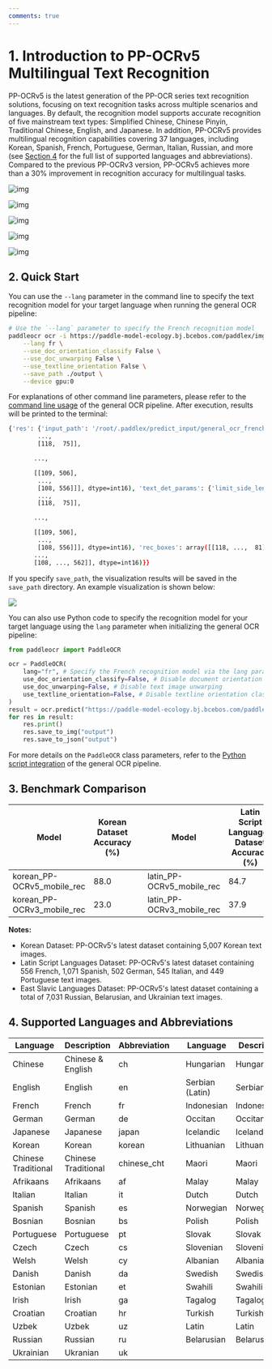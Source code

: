 ```yaml
---
comments: true
---
```


# 1. Introduction to PP-OCRv5 Multilingual Text Recognition

PP-OCRv5 is the latest generation of the PP-OCR series text recognition solutions, focusing on text recognition tasks across multiple scenarios and languages. By default, the recognition model supports accurate recognition of five mainstream text types: Simplified Chinese, Chinese Pinyin, Traditional Chinese, English, and Japanese. In addition, PP-OCRv5 provides multilingual recognition capabilities covering 37 languages, including Korean, Spanish, French, Portuguese, German, Italian, Russian, and more (see [Section 4](#4-supported-languages-and-abbreviations) for the full list of supported languages and abbreviations). Compared to the previous PP-OCRv3 version, PP-OCRv5 achieves more than a 30% improvement in recognition accuracy for multilingual tasks.

![img](https://raw.githubusercontent.com/cuicheng01/PaddleX_doc_images/refs/heads/main/images/pipelines/ocr/japan_2_res.jpg)

![img](https://raw.githubusercontent.com/cuicheng01/PaddleX_doc_images/refs/heads/main/images/pipelines/ocr/french_0_res.jpg)

![img](https://raw.githubusercontent.com/cuicheng01/PaddleX_doc_images/refs/heads/main/images/pipelines/ocr/german_0_res.png)

![img](https://raw.githubusercontent.com/cuicheng01/PaddleX_doc_images/refs/heads/main/images/pipelines/ocr/korean_1_res.jpg)

![img](https://raw.githubusercontent.com/cuicheng01/PaddleX_doc_images/refs/heads/main/images/pipelines/ocr/ru_0.jpeg)

## 2. Quick Start

You can use the `--lang` parameter in the command line to specify the text recognition model for your target language when running the general OCR pipeline:

```bash
# Use the `--lang` parameter to specify the French recognition model
paddleocr ocr -i https://paddle-model-ecology.bj.bcebos.com/paddlex/imgs/demo_image/general_ocr_french01.png \
    --lang fr \
    --use_doc_orientation_classify False \
    --use_doc_unwarping False \
    --use_textline_orientation False \
    --save_path ./output \
    --device gpu:0 
```
For explanations of other command line parameters, please refer to the [command line usage](../../pipeline_usage/OCR.en.md#21-command-line) of the general OCR pipeline. After execution, results will be printed to the terminal:

```bash
{'res': {'input_path': '/root/.paddlex/predict_input/general_ocr_french01.png', 'page_index': None, 'model_settings': {'use_doc_preprocessor': True, 'use_textline_orientation': False}, 'doc_preprocessor_res': {'input_path': None, 'page_index': None, 'model_settings': {'use_doc_orientation_classify': False, 'use_doc_unwarping': False}, 'angle': -1}, 'dt_polys': array([[[119,  23],
        ...,
        [118,  75]],

       ...,

       [[109, 506],
        ...,
        [108, 556]]], dtype=int16), 'text_det_params': {'limit_side_len': 64, 'limit_type': 'min', 'thresh': 0.3, 'max_side_limit': 4000, 'box_thresh': 0.6, 'unclip_ratio': 1.5}, 'text_type': 'general', 'textline_orientation_angles': array([-1, ..., -1]), 'text_rec_score_thresh': 0.0, 'rec_texts': ['mifere; la profpérité & les fuccès ac-', 'compagnent l’homme induftrieux.', 'Quel eft celui qui a acquis des ri-', 'cheffes, qui eft devenu puiffant, qui', 's’eft couvert de gloire, dont l’éloge', 'retentit par-tout, qui fiege au confeil', "du Roi? C'eft celui qui bannit la pa-", "reffe de fa maifon, & qui a dit à l'oifi-", 'veté : tu es mon ennemie.'], 'rec_scores': array([0.98409832, ..., 0.98091048]), 'rec_polys': array([[[119,  23],
        ...,
        [118,  75]],

       ...,

       [[109, 506],
        ...,
        [108, 556]]], dtype=int16), 'rec_boxes': array([[118, ...,  81],
       ...,
       [108, ..., 562]], dtype=int16)}}
```

If you specify `save_path`, the visualization results will be saved in the `save_path` directory. An example visualization is shown below:

<img src="https://raw.githubusercontent.com/cuicheng01/PaddleX_doc_images/refs/heads/main/images/pipelines/ocr/general_ocr_french01_res.png"/>

You can also use Python code to specify the recognition model for your target language using the `lang` parameter when initializing the general OCR pipeline:

```python
from paddleocr import PaddleOCR

ocr = PaddleOCR(
    lang="fr", # Specify the French recognition model via the lang parameter
    use_doc_orientation_classify=False, # Disable document orientation classification
    use_doc_unwarping=False, # Disable text image unwarping
    use_textline_orientation=False, # Disable textline orientation classification
)
result = ocr.predict("https://paddle-model-ecology.bj.bcebos.com/paddlex/imgs/demo_image/general_ocr_french01.png")
for res in result:
    res.print()
    res.save_to_img("output")
    res.save_to_json("output")
```
For more details on the `PaddleOCR` class parameters, refer to the [Python script integration](../../pipeline_usage/OCR.en.md#22-python-script-integration) of the general OCR pipeline.

## 3. Benchmark Comparison

| Model | Korean Dataset Accuracy (%) |   | Model | Latin Script Languages Dataset Accuracy (%) |   | Model | East Slavic Languages Dataset Accuracy (%) |
|--|--|--|--|--|--|--|--|
| korean_PP-OCRv5_mobile_rec  | 88.0  |  | latin_PP-OCRv5_mobile_rec   | 84.7  |  | eslav_PP-OCRv5_mobile_rec   | 85.8  |
| korean_PP-OCRv3_mobile_rec  | 23.0  |  | latin_PP-OCRv3_mobile_rec   | 37.9  |  | cyrillic_PP-OCRv3_mobile_rec| 50.2  |

 **Notes:**
 - Korean Dataset: PP-OCRv5's latest dataset containing 5,007 Korean text images.
 - Latin Script Languages Dataset: PP-OCRv5's latest dataset containing 556 French, 1,071 Spanish, 502 German, 545 Italian, and 449 Portuguese text images.
 - East Slavic Languages Dataset: PP-OCRv5's latest dataset containing a total of 7,031 Russian, Belarusian, and Ukrainian text images.

## 4. Supported Languages and Abbreviations

| Language | Description | Abbreviation | | Language | Description | Abbreviation |
| --- | --- | --- | ---|--- | --- | --- |
| Chinese | Chinese & English | ch | | Hungarian | Hungarian | hu |
| English | English | en | | Serbian (Latin) | Serbian(latin) | rslatin |
| French | French | fr | | Indonesian | Indonesian | id |
| German | German | de | | Occitan | Occitan | oc |
| Japanese | Japanese | japan | | Icelandic | Icelandic | is |
| Korean | Korean | korean | | Lithuanian | Lithuanian | lt |
| Chinese Traditional | Chinese Traditional | chinese_cht | | Maori | Maori | mi |
| Afrikaans | Afrikaans | af | | Malay | Malay | ms |
| Italian | Italian | it | | Dutch | Dutch | nl |
| Spanish | Spanish | es | | Norwegian | Norwegian | no |
| Bosnian | Bosnian | bs | | Polish | Polish | pl |
| Portuguese | Portuguese | pt | | Slovak | Slovak | sk |
| Czech | Czech | cs | | Slovenian | Slovenian | sl |
| Welsh | Welsh | cy | | Albanian | Albanian | sq |
| Danish | Danish | da | | Swedish | Swedish | sv |
| Estonian | Estonian | et | | Swahili | Swahili | sw |
| Irish | Irish | ga | | Tagalog | Tagalog | tl |
| Croatian | Croatian | hr | | Turkish | Turkish | tr |
| Uzbek | Uzbek | uz | | Latin | Latin | la |
| Russian | Russian | ru | | Belarusian | Belarusian | be |
| Ukrainian | Ukranian | uk | |  |  |  |
